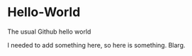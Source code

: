 Hello-World
===========

The usual Github hello world

I needed to add something here, so here is something.
Blarg.
